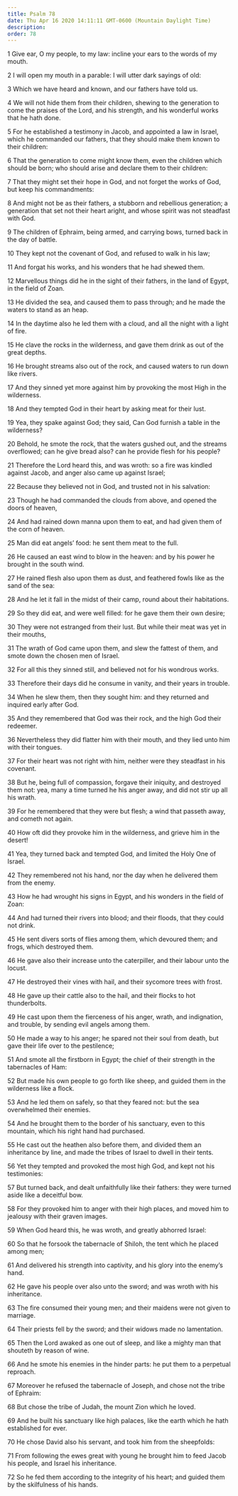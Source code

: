 ```yaml
---
title: Psalm 78
date: Thu Apr 16 2020 14:11:11 GMT-0600 (Mountain Daylight Time)
description: 
order: 78
---
```


<p>
  1 Give ear, O my people, to my law: incline your ears to the words of my
  mouth.
</p>
<p>2 I will open my mouth in a parable: I will utter dark sayings of old:</p>
<p>3 Which we have heard and known, and our fathers have told us.</p>
<p>
  4 We will not hide them from their children, shewing to the generation to come
  the praises of the Lord, and his strength, and his wonderful works that he
  hath done.
</p>
<p>
  5 For he established a testimony in Jacob, and appointed a law in Israel,
  which he commanded our fathers, that they should make them known to their
  children:
</p>
<p>
  6 That the generation to come might know them, even the children which should
  be born; who should arise and declare them to their children:
</p>
<p>
  7 That they might set their hope in God, and not forget the works of God, but
  keep his commandments:
</p>
<p>
  8 And might not be as their fathers, a stubborn and rebellious generation; a
  generation that set not their heart aright, and whose spirit was not steadfast
  with God.
</p>
<p>
  9 The children of Ephraim, being armed, and carrying bows, turned back in the
  day of battle.
</p>
<p>10 They kept not the covenant of God, and refused to walk in his law;</p>
<p>11 And forgat his works, and his wonders that he had shewed them.</p>
<p>
  12 Marvellous things did he in the sight of their fathers, in the land of
  Egypt, in the field of Zoan.
</p>
<p>
  13 He divided the sea, and caused them to pass through; and he made the waters
  to stand as an heap.
</p>
<p>
  14 In the daytime also he led them with a cloud, and all the night with a
  light of fire.
</p>
<p>
  15 He clave the rocks in the wilderness, and gave them drink as out of the
  great depths.
</p>
<p>
  16 He brought streams also out of the rock, and caused waters to run down like
  rivers.
</p>
<p>
  17 And they sinned yet more against him by provoking the most High in the
  wilderness.
</p>
<p>18 And they tempted God in their heart by asking meat for their lust.</p>
<p>
  19 Yea, they spake against God; they said, Can God furnish a table in the
  wilderness?
</p>
<p>
  20 Behold, he smote the rock, that the waters gushed out, and the streams
  overflowed; can he give bread also? can he provide flesh for his people?
</p>
<p>
  21 Therefore the Lord heard this, and was wroth: so a fire was kindled against
  Jacob, and anger also came up against Israel;
</p>
<p>22 Because they believed not in God, and trusted not in his salvation:</p>
<p>
  23 Though he had commanded the clouds from above, and opened the doors of
  heaven,
</p>
<p>
  24 And had rained down manna upon them to eat, and had given them of the corn
  of heaven.
</p>
<p>25 Man did eat angels&#x2019; food: he sent them meat to the full.</p>
<p>
  26 He caused an east wind to blow in the heaven: and by his power he brought
  in the south wind.
</p>
<p>
  27 He rained flesh also upon them as dust, and feathered fowls like as the
  sand of the sea:
</p>
<p>
  28 And he let it fall in the midst of their camp, round about their
  habitations.
</p>
<p>
  29 So they did eat, and were well filled: for he gave them their own desire;
</p>
<p>
  30 They were not estranged from their lust. But while their meat was yet in
  their mouths,
</p>
<p>
  31 The wrath of God came upon them, and slew the fattest of them, and smote
  down the chosen men of Israel.
</p>
<p>
  32 For all this they sinned still, and believed not for his wondrous works.
</p>
<p>
  33 Therefore their days did he consume in vanity, and their years in trouble.
</p>
<p>
  34 When he slew them, then they sought him: and they returned and inquired
  early after God.
</p>
<p>
  35 And they remembered that God was their rock, and the high God their
  redeemer.
</p>
<p>
  36 Nevertheless they did flatter him with their mouth, and they lied unto him
  with their tongues.
</p>
<p>
  37 For their heart was not right with him, neither were they steadfast in his
  covenant.
</p>
<p>
  38 But he, being full of compassion, forgave their iniquity, and destroyed
  them not: yea, many a time turned he his anger away, and did not stir up all
  his wrath.
</p>
<p>
  39 For he remembered that they were but flesh; a wind that passeth away, and
  cometh not again.
</p>
<p>
  40 How oft did they provoke him in the wilderness, and grieve him in the
  desert!
</p>
<p>
  41 Yea, they turned back and tempted God, and limited the Holy One of Israel.
</p>
<p>
  42 They remembered not his hand, nor the day when he delivered them from the
  enemy.
</p>
<p>
  43 How he had wrought his signs in Egypt, and his wonders in the field of
  Zoan:
</p>
<p>
  44 And had turned their rivers into blood; and their floods, that they could
  not drink.
</p>
<p>
  45 He sent divers sorts of flies among them, which devoured them; and frogs,
  which destroyed them.
</p>
<p>
  46 He gave also their increase unto the caterpiller, and their labour unto the
  locust.
</p>
<p>
  47 He destroyed their vines with hail, and their sycomore trees with frost.
</p>
<p>
  48 He gave up their cattle also to the hail, and their flocks to hot
  thunderbolts.
</p>
<p>
  49 He cast upon them the fierceness of his anger, wrath, and indignation, and
  trouble, by sending evil angels among them.
</p>
<p>
  50 He made a way to his anger; he spared not their soul from death, but gave
  their life over to the pestilence;
</p>
<p>
  51 And smote all the firstborn in Egypt; the chief of their strength in the
  tabernacles of Ham:
</p>
<p>
  52 But made his own people to go forth like sheep, and guided them in the
  wilderness like a flock.
</p>
<p>
  53 And he led them on safely, so that they feared not: but the sea overwhelmed
  their enemies.
</p>
<p>
  54 And he brought them to the border of his sanctuary, even to this mountain,
  which his right hand had purchased.
</p>
<p>
  55 He cast out the heathen also before them, and divided them an inheritance
  by line, and made the tribes of Israel to dwell in their tents.
</p>
<p>
  56 Yet they tempted and provoked the most high God, and kept not his
  testimonies:
</p>
<p>
  57 But turned back, and dealt unfaithfully like their fathers: they were
  turned aside like a deceitful bow.
</p>
<p>
  58 For they provoked him to anger with their high places, and moved him to
  jealousy with their graven images.
</p>
<p>59 When God heard this, he was wroth, and greatly abhorred Israel:</p>
<p>
  60 So that he forsook the tabernacle of Shiloh, the tent which he placed among
  men;
</p>
<p>
  61 And delivered his strength into captivity, and his glory into the
  enemy&#x2019;s hand.
</p>
<p>
  62 He gave his people over also unto the sword; and was wroth with his
  inheritance.
</p>
<p>
  63 The fire consumed their young men; and their maidens were not given to
  marriage.
</p>
<span></span>
<p>64 Their priests fell by the sword; and their widows made no lamentation.</p>
<p>
  65 Then the Lord awaked as one out of sleep, and like a mighty man that
  shouteth by reason of wine.
</p>
<p>
  66 And he smote his enemies in the hinder parts: he put them to a perpetual
  reproach.
</p>
<p>
  67 Moreover he refused the tabernacle of Joseph, and chose not the tribe of
  Ephraim:
</p>
<p>68 But chose the tribe of Judah, the mount Zion which he loved.</p>
<p>
  69 And he built his sanctuary like high palaces, like the earth which he hath
  established for ever.
</p>
<p>70 He chose David also his servant, and took him from the sheepfolds:</p>
<p>
  71 From following the ewes great with young he brought him to feed Jacob his
  people, and Israel his inheritance.
</p>
<p>
  72 So he fed them according to the integrity of his heart; and guided them by
  the skilfulness of his hands.
</p>
